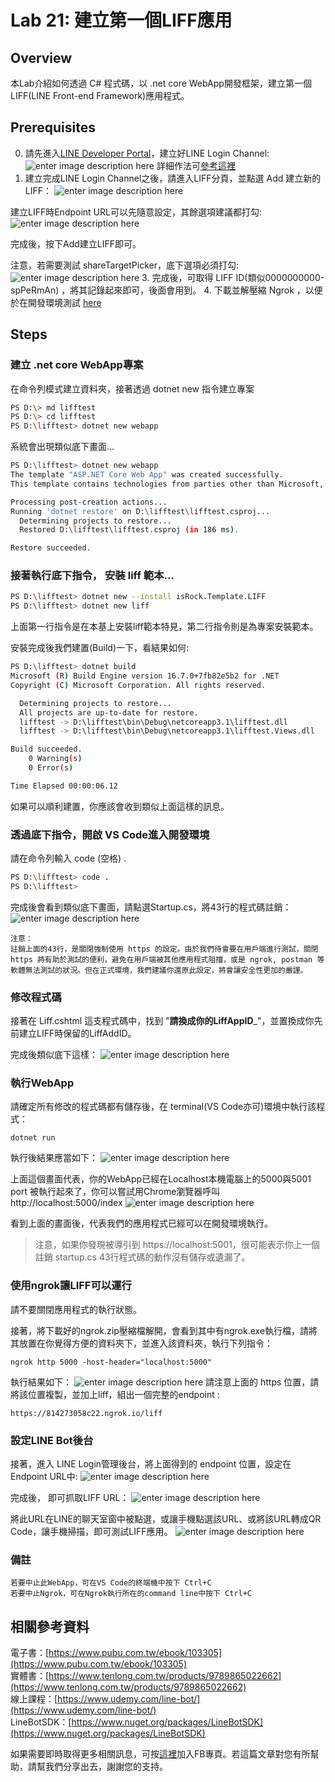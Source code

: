 Lab 21: 建立第一個LIFF應用
===
## Overview

本Lab介紹如何透過 C# 程式碼，以 .net core WebApp開發框架，建立第一個LIFF(LINE Front-end Framework)應用程式。

## Prerequisites
0. 請先進入[LINE Developer Portal](https://developers.line.biz/zh-hant/)，建立好LINE Login Channel:
![enter image description here](https://i.imgur.com/1odcdOS.png)
詳細作法可[參考這裡](https://developers.line.biz/en/docs/liff/getting-started/#creating-a-provider-and-channel)
2.  建立完成LINE Login Channel之後，請進入LIFF分頁，並點選 Add 建立新的LIFF：
![enter image description here](https://i.imgur.com/d0gshyi.png)

建立LIFF時Endpoint URL可以先隨意設定，其餘選項建議都打勾:
![enter image description here](https://i.imgur.com/jqrozvs.png)

完成後，按下Add建立LIFF即可。

注意，若需要測試 shareTargetPicker，底下選項必須打勾:
![enter image description here](https://i.imgur.com/2gpuOzl.png)
3. 完成後，可取得 LIFF ID(類似0000000000-spPeRmAn) ，將其記錄起來即可，後面會用到。
4. 下載並解壓縮 Ngrok ，以便於在開發環境測試 [here](https://ngrok.com/)  

## Steps

### 建立 .net core WebApp專案
在命令列模式建立資料夾，接著透過 dotnet new 指令建立專案
```bash
PS D:\> md lifftest
PS D:\> cd lifftest
PS D:\lifftest> dotnet new webapp
```
系統會出現類似底下畫面...
```bash
PS D:\lifftest> dotnet new webapp  
The template "ASP.NET Core Web App" was created successfully.
This template contains technologies from parties other than Microsoft, see https://aka.ms/aspnetcore/3.1-third-party-notices for details.

Processing post-creation actions...
Running 'dotnet restore' on D:\lifftest\lifftest.csproj...
  Determining projects to restore...
  Restored D:\lifftest\lifftest.csproj (in 186 ms).

Restore succeeded.
```

### 接著執行底下指令， 安裝 liff 範本...
```bash
PS D:\lifftest> dotnet new --install isRock.Template.LIFF 
PS D:\lifftest> dotnet new liff
```
上面第一行指令是在本基上安裝liff範本特見，第二行指令則是為專案安裝範本。

安裝完成後我們建置(Build)一下，看結果如何:
```bash
PS D:\lifftest> dotnet build
Microsoft (R) Build Engine version 16.7.0+7fb82e5b2 for .NET
Copyright (C) Microsoft Corporation. All rights reserved.

  Determining projects to restore...
  All projects are up-to-date for restore.
  lifftest -> D:\lifftest\bin\Debug\netcoreapp3.1\lifftest.dll
  lifftest -> D:\lifftest\bin\Debug\netcoreapp3.1\lifftest.Views.dll

Build succeeded.
    0 Warning(s)
    0 Error(s)

Time Elapsed 00:00:06.12
```
如果可以順利建置，你應該會收到類似上面這樣的訊息。

### 透過底下指令，開啟 VS Code進入開發環境
請在命令列輸入 code (空格) .
```bash
PS D:\lifftest> code .
PS D:\lifftest>
```
完成後會看到類似底下畫面，請點選Startup.cs，將43行的程式碼註銷：
![enter image description here](https://i.imgur.com/8iU0Nr1.png)

```
注意：
註銷上面的43行，是關閉強制使用 https 的設定。由於我們待會要在用戶端進行測試，關閉 https 將有助於測試的便利，避免在用戶端被其他應用程式阻擋，或是 ngrok, postman 等軟體無法測試的狀況。但在正式環境，我們建議你還原此設定，將會讓安全性更加的嚴謹。
```
###  修改程式碼

接著在  Liff.cshtml 這支程式碼中，找到 "____請換成你的LiffAppID_____"，並置換成你先前建立LIFF時保留的LiffAddID。

完成後類似底下這樣：
![enter image description here](https://i.imgur.com/05Z3b8E.png)

### 執行WebApp
請確定所有修改的程式碼都有儲存後，在 terminal(VS Code亦可)環境中執行該程式：
```dos
dotnet run
```
執行後結果應當如下：
![enter image description here](https://i.imgur.com/0O1zI3C.png)

上面這個畫面代表，你的WebApp已經在Localhost本機電腦上的5000與5001 port 被執行起來了，你可以嘗試用Chrome瀏覽器呼叫  http://localhost:5000/index 
![enter image description here](https://i.imgur.com/vjODN3s.png)

看到上面的畫面後，代表我們的應用程式已經可以在開發環境執行。
>注意，如果你發現被導引到 https://localhost:5001，很可能表示你上一個註銷 startup.cs 43行程式碼的動作沒有儲存或遺漏了。

### 使用ngrok讓LIFF可以運行
請不要關閉應用程式的執行狀態。  

接著，將下載好的ngrok.zip壓縮檔解開，會看到其中有ngrok.exe執行檔，請將其放置在你覺得方便的資料夾下，並進入該資料夾，執行下列指令：
```dos
ngrok http 5000 -host-header="localhost:5000"
```
執行結果如下：
![enter image description here](https://i.imgur.com/0PXeu6J.png)
請注意上面的 https 位置，請將該位置複製，並加上liff，組出一個完整的endpoint :
```
https://814273058c22.ngrok.io/liff
```

### 設定LINE Bot後台
接著，進入 LINE Login管理後台，將上面得到的 endpoint 位置，設定在Endpoint URL中:
![enter image description here](https://i.imgur.com/9H0U5wb.png)

完成後， 即可抓取LIFF URL：
![enter image description here](https://i.imgur.com/XXRwbNG.png)

將此URL在LINE的聊天室窗中被點選，或讓手機點選該URL、或將該URL轉成QR Code，讓手機掃描，即可測試LIFF應用。
![enter image description here](https://i.imgur.com/dWIpwEn.png)

### 備註
```
若要中止此WebApp，可在VS Code的終端機中按下 Ctrl+C    
若要中止Ngrok，可在Ngrok執行所在的command line中按下 Ctrl+C
```

相關參考資料
---
電子書：[https://www.pubu.com.tw/ebook/103305](https://www.pubu.com.tw/ebook/103305)  
實體書：[https://www.tenlong.com.tw/products/9789865022662](https://www.tenlong.com.tw/products/9789865022662)  
線上課程：[https://www.udemy.com/line-bot/](https://www.udemy.com/line-bot/)  
LineBotSDK：[https://www.nuget.org/packages/LineBotSDK](https://www.nuget.org/packages/LineBotSDK)  

如果需要即時取得更多相關訊息，可按[這裡](https://www.facebook.com/DotNetWalker/)加入FB專頁。若這篇文章對您有所幫助，請幫我們分享出去，謝謝您的支持。


